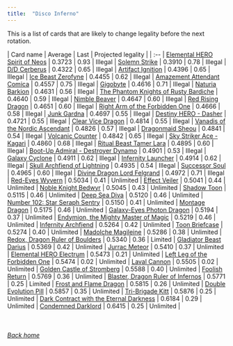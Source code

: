 ```yaml
---
title:  "Disco Inferno"
---
```


This is a list of cards that are likely to change legality before the next rotation.

| Card name | Average | Last | Projected legality |
| :-- |
[Elemental HERO Spirit of Neos](https://db.ygoprodeck.com/card/?search=Elemental%20HERO%20Spirit%20of%20Neos) | 0.3723 | 0.93 | Illegal |
[Solemn Strike](https://db.ygoprodeck.com/card/?search=Solemn%20Strike) | 0.3910 | 0.78 | Illegal |
[D/D Cerberus](https://db.ygoprodeck.com/card/?search=D/D%20Cerberus) | 0.4322 | 0.65 | Illegal |
[Artifact Ignition](https://db.ygoprodeck.com/card/?search=Artifact%20Ignition) | 0.4396 | 0.65 | Illegal |
[Ice Beast Zerofyne](https://db.ygoprodeck.com/card/?search=Ice%20Beast%20Zerofyne) | 0.4455 | 0.62 | Illegal |
[Amazement Attendant Comica](https://db.ygoprodeck.com/card/?search=Amazement%20Attendant%20Comica) | 0.4557 | 0.75 | Illegal |
[Gigobyte](https://db.ygoprodeck.com/card/?search=Gigobyte) | 0.4616 | 0.71 | Illegal |
[Naturia Barkion](https://db.ygoprodeck.com/card/?search=Naturia%20Barkion) | 0.4631 | 0.56 | Illegal |
[The Phantom Knights of Rusty Bardiche](https://db.ygoprodeck.com/card/?search=The%20Phantom%20Knights%20of%20Rusty%20Bardiche) | 0.4640 | 0.59 | Illegal |
[Nimble Beaver](https://db.ygoprodeck.com/card/?search=Nimble%20Beaver) | 0.4647 | 0.60 | Illegal |
[Red Rising Dragon](https://db.ygoprodeck.com/card/?search=Red%20Rising%20Dragon) | 0.4651 | 0.60 | Illegal |
[Right Arm of the Forbidden One](https://db.ygoprodeck.com/card/?search=Right%20Arm%20of%20the%20Forbidden%20One) | 0.4666 | 0.58 | Illegal |
[Junk Gardna](https://db.ygoprodeck.com/card/?search=Junk%20Gardna) | 0.4697 | 0.55 | Illegal |
[Destiny HERO - Dasher](https://db.ygoprodeck.com/card/?search=Destiny%20HERO%20-%20Dasher) | 0.4721 | 0.55 | Illegal |
[Clear Vice Dragon](https://db.ygoprodeck.com/card/?search=Clear%20Vice%20Dragon) | 0.4814 | 0.55 | Illegal |
[Vanadis of the Nordic Ascendant](https://db.ygoprodeck.com/card/?search=Vanadis%20of%20the%20Nordic%20Ascendant) | 0.4826 | 0.57 | Illegal |
[Dragonmaid Sheou](https://db.ygoprodeck.com/card/?search=Dragonmaid%20Sheou) | 0.4841 | 0.54 | Illegal |
[Volcanic Counter](https://db.ygoprodeck.com/card/?search=Volcanic%20Counter) | 0.4842 | 0.65 | Illegal |
[Sky Striker Ace - Kagari](https://db.ygoprodeck.com/card/?search=Sky%20Striker%20Ace%20-%20Kagari) | 0.4860 | 0.68 | Illegal |
[Ritual Beast Tamer Lara](https://db.ygoprodeck.com/card/?search=Ritual%20Beast%20Tamer%20Lara) | 0.4895 | 0.60 | Illegal |
[Boot-Up Admiral - Destroyer Dynamo](https://db.ygoprodeck.com/card/?search=Boot-Up%20Admiral%20-%20Destroyer%20Dynamo) | 0.4901 | 0.53 | Illegal |
[Galaxy Cyclone](https://db.ygoprodeck.com/card/?search=Galaxy%20Cyclone) | 0.4911 | 0.62 | Illegal |
[Infernity Launcher](https://db.ygoprodeck.com/card/?search=Infernity%20Launcher) | 0.4914 | 0.62 | Illegal |
[Skull Archfiend of Lightning](https://db.ygoprodeck.com/card/?search=Skull%20Archfiend%20of%20Lightning) | 0.4935 | 0.54 | Illegal |
[Successor Soul](https://db.ygoprodeck.com/card/?search=Successor%20Soul) | 0.4965 | 0.60 | Illegal |
[Divine Dragon Lord Felgrand](https://db.ygoprodeck.com/card/?search=Divine%20Dragon%20Lord%20Felgrand) | 0.4972 | 0.71 | Illegal |
[Red-Eyes Wyvern](https://db.ygoprodeck.com/card/?search=Red-Eyes%20Wyvern) | 0.5034 | 0.41 | Unlimited |
[Effect Veiler](https://db.ygoprodeck.com/card/?search=Effect%20Veiler) | 0.5041 | 0.44 | Unlimited |
[Noble Knight Bedwyr](https://db.ygoprodeck.com/card/?search=Noble%20Knight%20Bedwyr) | 0.5045 | 0.43 | Unlimited |
[Shadow Toon](https://db.ygoprodeck.com/card/?search=Shadow%20Toon) | 0.5115 | 0.46 | Unlimited |
[Deep Sea Diva](https://db.ygoprodeck.com/card/?search=Deep%20Sea%20Diva) | 0.5120 | 0.46 | Unlimited |
[Number 102: Star Seraph Sentry](https://db.ygoprodeck.com/card/?search=Number%20102:%20Star%20Seraph%20Sentry) | 0.5150 | 0.41 | Unlimited |
[Montage Dragon](https://db.ygoprodeck.com/card/?search=Montage%20Dragon) | 0.5175 | 0.46 | Unlimited |
[Galaxy-Eyes Photon Dragon](https://db.ygoprodeck.com/card/?search=Galaxy-Eyes%20Photon%20Dragon) | 0.5194 | 0.37 | Unlimited |
[Endymion, the Mighty Master of Magic](https://db.ygoprodeck.com/card/?search=Endymion,%20the%20Mighty%20Master%20of%20Magic) | 0.5219 | 0.46 | Unlimited |
[Infernity Archfiend](https://db.ygoprodeck.com/card/?search=Infernity%20Archfiend) | 0.5264 | 0.42 | Unlimited |
[Toon Briefcase](https://db.ygoprodeck.com/card/?search=Toon%20Briefcase) | 0.5274 | 0.40 | Unlimited |
[Madolche Magileine](https://db.ygoprodeck.com/card/?search=Madolche%20Magileine) | 0.5286 | 0.38 | Unlimited |
[Redox, Dragon Ruler of Boulders](https://db.ygoprodeck.com/card/?search=Redox,%20Dragon%20Ruler%20of%20Boulders) | 0.5340 | 0.36 | Limited |
[Gladiator Beast Darius](https://db.ygoprodeck.com/card/?search=Gladiator%20Beast%20Darius) | 0.5369 | 0.42 | Unlimited |
[Jurrac Meteor](https://db.ygoprodeck.com/card/?search=Jurrac%20Meteor) | 0.5410 | 0.37 | Unlimited |
[Elemental HERO Electrum](https://db.ygoprodeck.com/card/?search=Elemental%20HERO%20Electrum) | 0.5473 | 0.21 | Unlimited |
[Left Leg of the Forbidden One](https://db.ygoprodeck.com/card/?search=Left%20Leg%20of%20the%20Forbidden%20One) | 0.5474 | 0.02 | Unlimited |
[Laval Cannon](https://db.ygoprodeck.com/card/?search=Laval%20Cannon) | 0.5505 | 0.02 | Unlimited |
[Golden Castle of Stromberg](https://db.ygoprodeck.com/card/?search=Golden%20Castle%20of%20Stromberg) | 0.5588 | 0.40 | Unlimited |
[Foolish Return](https://db.ygoprodeck.com/card/?search=Foolish%20Return) | 0.5769 | 0.36 | Unlimited |
[Blaster, Dragon Ruler of Infernos](https://db.ygoprodeck.com/card/?search=Blaster,%20Dragon%20Ruler%20of%20Infernos) | 0.5771 | 0.25 | Limited |
[Frost and Flame Dragon](https://db.ygoprodeck.com/card/?search=Frost%20and%20Flame%20Dragon) | 0.5815 | 0.26 | Unlimited |
[Double Evolution Pill](https://db.ygoprodeck.com/card/?search=Double%20Evolution%20Pill) | 0.5857 | 0.35 | Unlimited |
[Tri-Brigade Kitt](https://db.ygoprodeck.com/card/?search=Tri-Brigade%20Kitt) | 0.5876 | 0.25 | Unlimited |
[Dark Contract with the Eternal Darkness](https://db.ygoprodeck.com/card/?search=Dark%20Contract%20with%20the%20Eternal%20Darkness) | 0.6184 | 0.29 | Unlimited |
[Condemned Darklord](https://db.ygoprodeck.com/card/?search=Condemned%20Darklord) | 0.6415 | 0.25 | Unlimited |

<br>

###### [Back home](index)